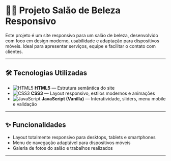 # 💇‍♀️ Projeto Salão de Beleza Responsivo

Este projeto é um site responsivo para um salão de beleza, desenvolvido com foco em design moderno, usabilidade e adaptação para dispositivos móveis. Ideal para apresentar serviços, equipe e facilitar o contato com clientes.

---

## 🛠 Tecnologias Utilizadas

- ![HTML5](https://img.shields.io/badge/HTML5-E34F26?style=flat-square&logo=html5&logoColor=white) **HTML5** — Estrutura semântica do site  
- ![CSS3](https://img.shields.io/badge/CSS3-1572B6?style=flat-square&logo=css3&logoColor=white) **CSS3** — Layout responsivo, estilos modernos e animações  
- ![JavaScript](https://img.shields.io/badge/JavaScript-F7DF1E?style=flat-square&logo=javascript&logoColor=black) **JavaScript (Vanilla)** — Interatividade, sliders, menu mobile e validação  

---

## ✨ Funcionalidades

- Layout totalmente responsivo para desktops, tablets e smartphones  
- Menu de navegação adaptável para dispositivos móveis  
- Galeria de fotos do salão e trabalhos realizados  


---
